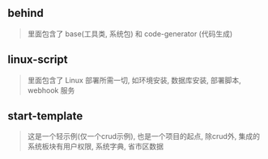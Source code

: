 ## behind
> 里面包含了 base(工具类, 系统包) 和 code-generator (代码生成)

## linux-script
> 里面包含了 Linux 部署所需一切, 如环境安装, 数据库安装, 部署脚本, webhook 服务

## start-template
> 这是一个轻示例(仅一个crud示例), 也是一个项目的起点, 除crud外, 集成的系统板块有用户权限, 系统字典, 省市区数据
